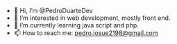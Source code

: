 - 👋 Hi, I’m @PedroDuarteDev
- 👀 I’m interested in web development, mostly front end.
- 🌱 I’m currently learning java script and php.
- 📫 How to reach me: pedro.josue2198@gmail.com
